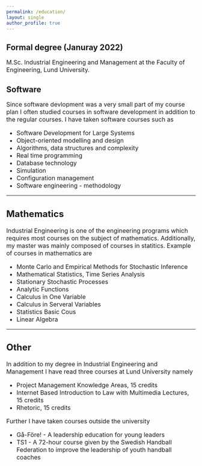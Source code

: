 ```yaml
---
permalink: /education/
layout: single
author_profile: true
--- 
```

<h2>Formal degree (Januray 2022)</h2>

<p style="font-size:16px; line-height: normal;">M.Sc. Industrial Engineering and Management at the Faculty of Engineering, Lund University.</p> 
 
<h2>Software</h2>
<span style="font-size: 16px; line-height: normal;">
Since software devlopment was a very small part of my course plan I often studied courses in software development in addition to the regular courses. I have taken software courses such as
<ul style="font-size: 16px;">
 <li>Software Development for Large Systems</li>
 <li>Object-oriented modelling and design  </li>
 <li>Algorithms, data structures and complexity  </li>
 <li>Real time programming </li>
 <li>Database technology   </li>
 <li>Simulation  </li>
 <li>Configuration management  </li>
 <li>Software engineering - methodology </li>
</ul>  

---

## Mathematics
<span style="font-size: 16px; line-height: normal;">
Industrial Engineering is one of the engineering programs which requires most courses on the subject of mathematics. Additionally, my master was mainly composed of courses in statitics. Example of courses in mathematics are
<ul style="font-size: 16px;">
 <li>Monte Carlo and Empirical Methods for Stochastic Inference </li>
 <li>Mathematical Statistics, Time Series Analysis  </li>
 <li>Stationary Stochastic Processes </li>
 <li>Analytic Functions  </li>
 <li>Calculus in One Variable </li>
 <li>Calculus in Serveral Variables </li>

 <li>Statistics Basic Cous  </li>
 <li>Linear Algebra</li>
</ul>  

---

## Other 
<span style="font-size: 16px; line-height: normal;">
In addition to my degree in Industrial Engineering and Management I have read three courses at Lund University namely </span>
<ul style="font-size: 16px;">
 <li>Project Management Knowledge Areas, 15 credits</li>
 <li>Internet Based Introduction to Law with Multimedia Lectures, 15 credits</li>
 <li>Rhetoric, 15 credits  </li>
</ul>  

<span style="font-size: 16px; line-height: normal;">
Further I have taken courses outside the university </span>
<ul style="font-size: 16px;">
 <li>Gå-Före! - A leadership education for young leaders</li>
 <li>TS1 - A 72-hour course given by the Swedish Handball Federation to improve the leadership of youth handball coaches</li>
</ul>  
